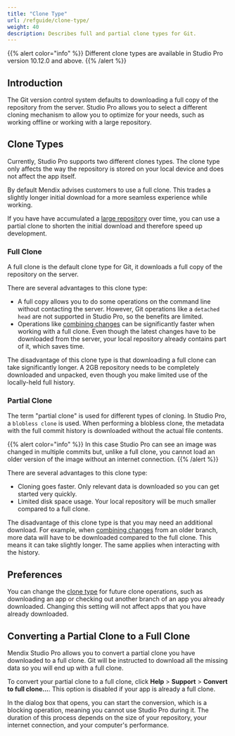 ```yaml
---
title: "Clone Type"
url: /refguide/clone-type/
weight: 40
description: Describes full and partial clone types for Git. 
---
```


{{% alert color="info" %}}
Different clone types are available in Studio Pro version 10.12.0 and above.
{{% /alert %}}

## Introduction

The Git version control system defaults to downloading a full copy of the repository from the server. Studio Pro allows you to select a different cloning mechanism to allow you to optimize for your needs, such as working offline or working with a large repository.

## Clone Types

Currently, Studio Pro supports two different clones types. The clone type only affects the way the repository is stored on your local device and does not affect the app itself.

By default Mendix advises customers to use a full clone. This trades a slightly longer initial download for a more seamless experience while working.

If you have have accumulated a [large repository](/refguide/troubleshoot-repository-size/) over time, you can use a partial clone to shorten the initial download and therefore speed up development.

### Full Clone

A full clone is the default clone type for Git, it downloads a full copy of the repository on the server. 

There are several advantages to this clone type:

* A full copy allows you to do some operations on the command line without contacting the server. However, Git operations like a `detached head` are not supported in Studio Pro, so the benefits are limited. 
* Operations like [combining changes](/refguide/new-merge-algorithm/) can be significantly faster when working with a full clone. Even though the latest changes have to be downloaded from the server, your local repository already contains part of it, which saves time.

The disadvantage of this clone type is that downloading a full clone can take significantly longer. A 2GB repository needs to be completely downloaded and unpacked, even though you make limited use of the locally-held full history.

### Partial Clone

The term "partial clone" is used for different types of cloning. In Studio Pro, a `blobless clone` is used. When performing a blobless clone, the metadata with the full commit history is downloaded without the actual file contents.

{{% alert color="info" %}}
In this case Studio Pro can see an image was changed in multiple commits but, unlike a full clone, you cannot load an older version of the image without an internet connection.
{{% /alert %}}

There are several advantages to this clone type:

* Cloning goes faster. Only relevant data is downloaded so you can get started very quickly.
* Limited disk space usage. Your local repository will be much smaller compared to a full clone.

The disadvantage of this clone type is that you may need an additional download. For example, when [combining changes](/refguide/new-merge-algorithm/) from an older branch, more data will have to be downloaded compared to the full clone. This means it can take slightly longer. The same applies when interacting with the history.

## Preferences

You can change the [clone type](/refguide/preferences-dialog/#clone) for future clone operations, such as downloading an app or checking out another branch of an app you already downloaded. Changing this setting will not affect apps that you have already downloaded.

## Converting a Partial Clone to a Full Clone

Mendix Studio Pro allows you to convert a partial clone you have downloaded to a full clone. Git will be instructed to download all the missing data so you will end up with a full clone.

To convert your partial clone to a full clone, click **Help** > **Support** > **Convert to full clone...**. This option is disabled if your app is already a full clone. 

In the dialog box that opens, you can start the conversion, which is a blocking operation, meaning you cannot use Studio Pro during it. The duration of this process depends on the size of your repository, your internet connection, and your computer's performance.
